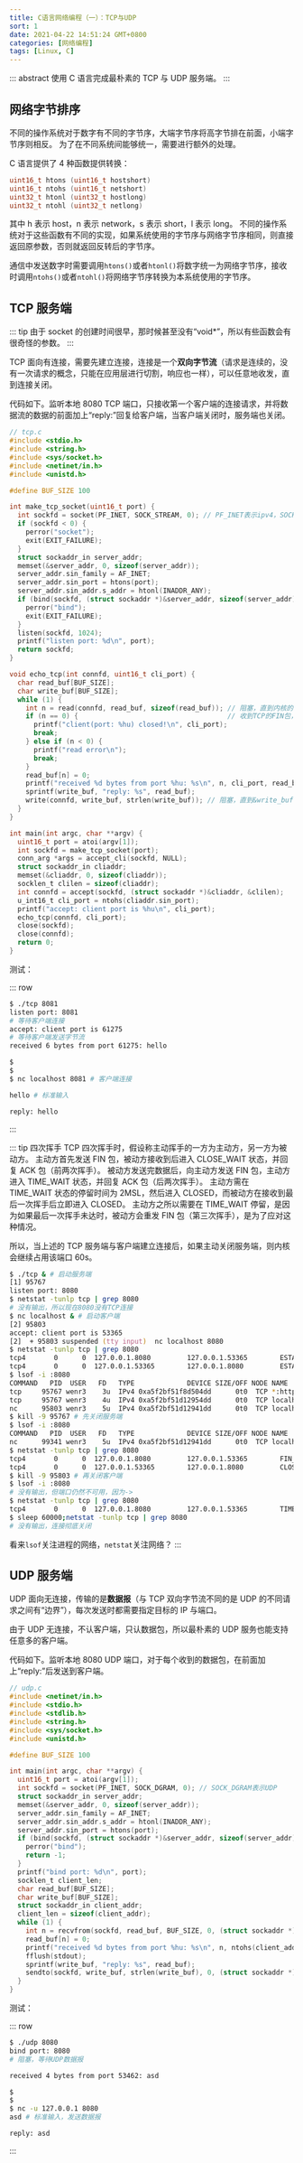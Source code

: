 ```yaml
---
title: C语言网络编程（一）：TCP与UDP
sort: 1
date: 2021-04-22 14:51:24 GMT+0800
categories: [网络编程]
tags: [Linux, C]
---
```


::: abstract
使用 C 语言完成最朴素的 TCP 与 UDP 服务端。
:::

<!-- more -->

## 网络字节排序

不同的操作系统对于数字有不同的字节序，大端字节序将高字节排在前面，小端字节序则相反。
为了在不同系统间能够统一，需要进行额外的处理。

C 语言提供了 4 种函数提供转换：

```c
uint16_t htons (uint16_t hostshort)
uint16_t ntohs (uint16_t netshort)
uint32_t htonl (uint32_t hostlong)
uint32_t ntohl (uint32_t netlong)
```

其中 h 表示 host，n 表示 network，s 表示 short，l 表示 long。
不同的操作系统对于这些函数有不同的实现，如果系统使用的字节序与网络字节序相同，则直接返回原参数，否则就返回反转后的字节序。

通信中发送数字时需要调用`htons()`或者`htonl()`将数字统一为网络字节序，接收时调用`ntohs()`或者`ntohl()`将网络字节序转换为本系统使用的字节序。

## TCP 服务端

::: tip
由于 socket 的创建时间很早，那时候甚至没有“void\*”，所以有些函数会有很奇怪的参数。
:::

TCP 面向有连接，需要先建立连接，连接是一个**双向字节流**（请求是连续的，没有一次请求的概念，只能在应用层进行切割，响应也一样），可以任意地收发，直到连接关闭。

代码如下。监听本地 8080 TCP 端口，只接收第一个客户端的连接请求，并将数据流的数据的前面加上“reply:”回复给客户端，当客户端关闭时，服务端也关闭。

```c
// tcp.c
#include <stdio.h>
#include <string.h>
#include <sys/socket.h>
#include <netinet/in.h>
#include <unistd.h>

#define BUF_SIZE 100

int make_tcp_socket(uint16_t port) {
  int sockfd = socket(PF_INET, SOCK_STREAM, 0); // PF_INET表示ipv4，SOCK_STREAM表示TCP
  if (sockfd < 0) {
    perror("socket");
    exit(EXIT_FAILURE);
  }
  struct sockaddr_in server_addr;
  memset(&server_addr, 0, sizeof(server_addr));
  server_addr.sin_family = AF_INET;
  server_addr.sin_port = htons(port);
  server_addr.sin_addr.s_addr = htonl(INADDR_ANY);                              // 监听所有地址
  if (bind(sockfd, (struct sockaddr *)&server_addr, sizeof(server_addr)) < 0) { // 绑定到本地的某个端口
    perror("bind");
    exit(EXIT_FAILURE);
  }
  listen(sockfd, 1024);
  printf("listen port: %d\n", port);
  return sockfd;
}

void echo_tcp(int connfd, uint16_t cli_port) {
  char read_buf[BUF_SIZE];
  char write_buf[BUF_SIZE];
  while (1) {
    int n = read(connfd, read_buf, sizeof(read_buf)); // 阻塞，直到内核的接收缓冲区有数据并拷贝到&read_buf
    if (n == 0) {                                     // 收到TCP的FIN包，即客户端不再发送数据
      printf("client(port: %hu) closed!\n", cli_port);
      break;
    } else if (n < 0) {
      printf("read error\n");
      break;
    }
    read_buf[n] = 0;
    printf("received %d bytes from port %hu: %s\n", n, cli_port, read_buf);
    sprintf(write_buf, "reply: %s", read_buf);
    write(connfd, write_buf, strlen(write_buf)); // 阻塞，直到&write_buf的数据拷贝到内核的发送缓冲区
  }
}

int main(int argc, char **argv) {
  uint16_t port = atoi(argv[1]);
  int sockfd = make_tcp_socket(port);
  conn_arg *args = accept_cli(sockfd, NULL);
  struct sockaddr_in cliaddr;
  memset(&cliaddr, 0, sizeof(cliaddr));
  socklen_t clilen = sizeof(cliaddr);
  int connfd = accept(sockfd, (struct sockaddr *)&cliaddr, &clilen);
  u_int16_t cli_port = ntohs(cliaddr.sin_port);
  printf("accept: client port is %hu\n", cli_port);
  echo_tcp(connfd, cli_port);
  close(sockfd);
  close(connfd);
  return 0;
}
```

测试：

::: row

```zsh
$ ./tcp 8081
listen port: 8081
# 等待客户端连接
accept: client port is 61275
# 等待客户端发送字节流
received 6 bytes from port 61275: hello

```

```zsh
$
$
$ nc localhost 8081 # 客户端连接

hello # 标准输入

reply: hello
```

:::

::: tip 四次挥手
TCP 四次挥手时，假设称主动挥手的一方为主动方，另一方为被动方。
主动方首先发送 FIN 包，被动方接收到后进入 CLOSE_WAIT 状态，并回复 ACK 包（前两次挥手）。
被动方发送完数据后，向主动方发送 FIN 包，主动方进入 TIME_WAIT 状态，并回复 ACK 包（后两次挥手）。
主动方需在 TIME_WAIT 状态的停留时间为 2MSL，然后进入 CLOSED，而被动方在接收到最后一次挥手后立即进入 CLOSED。
主动方之所以需要在 TIME_WAIT 停留，是因为如果最后一次挥手未达时，被动方会重发 FIN 包（第三次挥手），是为了应对这种情况。

所以，当上述的 TCP 服务端与客户端建立连接后，如果主动关闭服务端，则内核会继续占用该端口 60s。

```zsh
$ ./tcp & # 启动服务端
[1] 95767
listen port: 8080
$ netstat -tunlp tcp | grep 8080
# 没有输出，所以现在8080没有TCP连接
$ nc localhost & # 启动客户端
[2] 95803
accept: client port is 53365
[2]  + 95803 suspended (tty input)  nc localhost 8080
$ netstat -tunlp tcp | grep 8080
tcp4       0      0  127.0.0.1.8080         127.0.0.1.53365        ESTABLISHED # 服务端
tcp4       0      0  127.0.0.1.53365        127.0.0.1.8080         ESTABLISHED # 客户端
$ lsof -i :8080
COMMAND   PID  USER   FD   TYPE             DEVICE SIZE/OFF NODE NAME
tcp     95767 wenr3    3u  IPv4 0xa5f2bf51f8d504dd      0t0  TCP *:http-alt (LISTEN)
tcp     95767 wenr3    4u  IPv4 0xa5f2bf51d12954dd      0t0  TCP localhost:http-alt->localhost:53365 (ESTABLISHED)
nc      95803 wenr3    5u  IPv4 0xa5f2bf51d12941dd      0t0  TCP localhost:53365->localhost:http-alt (ESTABLISHED)
$ kill -9 95767 # 先关闭服务端
$ lsof -i :8080
COMMAND   PID  USER   FD   TYPE             DEVICE SIZE/OFF NODE NAME
nc      99341 wenr3    5u  IPv4 0xa5f2bf51d12941dd      0t0  TCP localhost:53365->localhost:http-alt (CLOSE_WAIT)
$ netstat -tunlp tcp | grep 8080
tcp4       0      0  127.0.0.1.8080         127.0.0.1.53365        FIN_WAIT_2 # 服务端
tcp4       0      0  127.0.0.1.53365        127.0.0.1.8080         CLOSE_WAIT # 客户端
$ kill -9 95803 # 再关闭客户端
$ lsof -i :8080
# 没有输出，但端口仍然不可用，因为->
$ netstat -tunlp tcp | grep 8080
tcp4       0      0  127.0.0.1.8080         127.0.0.1.53365        TIME_WAIT # 服务端
$ sleep 60000;netstat -tunlp tcp | grep 8080
# 没有输出，连接彻底关闭
```

看来`lsof`关注进程的网络，`netstat`关注网络？
:::

## UDP 服务端

UDP 面向无连接，传输的是**数据报**（与 TCP 双向字节流不同的是 UDP 的不同请求之间有“边界”），每次发送时都需要指定目标的 IP 与端口。

由于 UDP 无连接，不认客户端，只认数据包，所以最朴素的 UDP 服务也能支持任意多的客户端。

代码如下。监听本地 8080 UDP 端口，对于每个收到的数据包，在前面加上“reply:”后发送到客户端。

```c
// udp.c
#include <netinet/in.h>
#include <stdio.h>
#include <stdlib.h>
#include <string.h>
#include <sys/socket.h>
#include <unistd.h>

#define BUF_SIZE 100

int main(int argc, char **argv) {
  uint16_t port = atoi(argv[1]);
  int sockfd = socket(PF_INET, SOCK_DGRAM, 0); // SOCK_DGRAM表示UDP
  struct sockaddr_in server_addr;
  memset(&server_addr, 0, sizeof(server_addr));
  server_addr.sin_family = AF_INET;
  server_addr.sin_addr.s_addr = htonl(INADDR_ANY);
  server_addr.sin_port = htons(port);
  if (bind(sockfd, (struct sockaddr *)&server_addr, sizeof(server_addr)) < 0) { // 监听UDP端口
    perror("bind");
    return -1;
  }
  printf("bind port: %d\n", port);
  socklen_t client_len;
  char read_buf[BUF_SIZE];
  char write_buf[BUF_SIZE];
  struct sockaddr_in client_addr;
  client_len = sizeof(client_addr);
  while (1) {
    int n = recvfrom(sockfd, read_buf, BUF_SIZE, 0, (struct sockaddr *)&client_addr, &client_len); // 阻塞。&client_addr可以为NULL，但是NULL就不能响应，因为不知道客户端
    read_buf[n] = 0;
    printf("received %d bytes from port %hu: %s\n", n, ntohs(client_addr.sin_port), read_buf);
    fflush(stdout);
    sprintf(write_buf, "reply: %s", read_buf);
    sendto(sockfd, write_buf, strlen(write_buf), 0, (struct sockaddr *)&client_addr, client_len); // 阻塞。一定要有客户端IP与端口
  }
}
```

测试：

::: row

```zsh
$ ./udp 8080
bind port: 8080
# 阻塞，等待UDP数据报

received 4 bytes from port 53462: asd
```

```zsh
$
$
$ nc -u 127.0.0.1 8080
asd # 标准输入，发送数据报

reply: asd
```

:::
